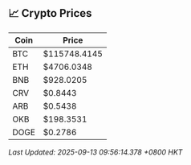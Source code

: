 ## 📈 Crypto Prices

| Coin | Price |
| ---- | ----- |
| BTC | $115748.4145 |
| ETH | $4706.0348 |
| BNB | $928.0205 |
| CRV | $0.8443 |
| ARB | $0.5438 |
| OKB | $198.3531 |
| DOGE | $0.2786 |

_Last Updated: 2025-09-13 09:56:14.378 +0800 HKT_